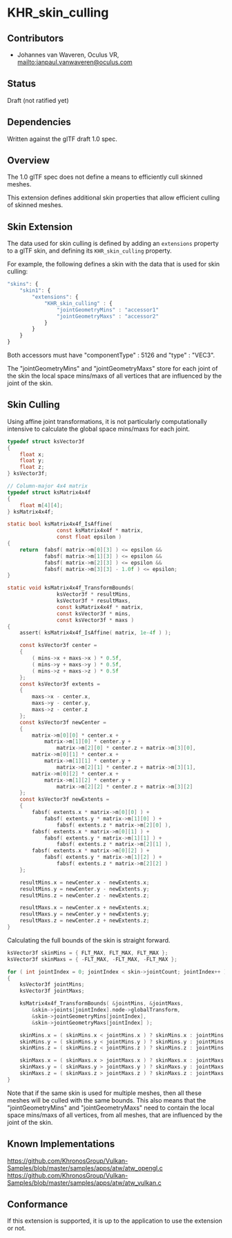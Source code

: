 # KHR\_skin\_culling

## Contributors

* Johannes van Waveren, Oculus VR, <mailto:janpaul.vanwaveren@oculus.com>

## Status

Draft (not ratified yet)

## Dependencies

Written against the glTF draft 1.0 spec.

## Overview

The 1.0 glTF spec does not define a means to efficiently cull skinned meshes.

This extension defines additional skin properties that allow efficient culling of skinned meshes.

## Skin Extension

The data used for skin culling is defined by adding an `extensions` property to a glTF skin, and defining its `KHR_skin_culling` property.

For example, the following defines a skin with the data that is used for skin culling:

```javascript
"skins": {
    "skin1": {
        "extensions": {
            "KHR_skin_culling" : {
                "jointGeometryMins" : "accessor1"
                "jointGeometryMaxs" : "accessor2"
            }
        }
    }
}
```

Both accessors must have "componentType" : 5126 and "type" : "VEC3".

The "jointGeometryMins" and "jointGeometryMaxs" store for each joint of the skin the local space mins/maxs of all vertices that are influenced by the joint of the skin.

## Skin Culling

Using affine joint transformations, it is not particularly computationally intensive to calculate the global space mins/maxs for each joint.

```C
typedef struct ksVector3f
{
    float x;
    float y;
    float z;
} ksVector3f;

// Column-major 4x4 matrix
typedef struct ksMatrix4x4f
{
    float m[4][4];
} ksMatrix4x4f;

static bool ksMatrix4x4f_IsAffine(
                const ksMatrix4x4f * matrix,
                const float epsilon )
{
    return  fabsf( matrix->m[0][3] ) <= epsilon &&
            fabsf( matrix->m[1][3] ) <= epsilon &&
            fabsf( matrix->m[2][3] ) <= epsilon &&
            fabsf( matrix->m[3][3] - 1.0f ) <= epsilon;
}

static void ksMatrix4x4f_TransformBounds(
                ksVector3f * resultMins,
                ksVector3f * resultMaxs,
                const ksMatrix4x4f * matrix,
                const ksVector3f * mins,
                const ksVector3f * maxs )
{
    assert( ksMatrix4x4f_IsAffine( matrix, 1e-4f ) );

    const ksVector3f center =
    {
        ( mins->x + maxs->x ) * 0.5f,
        ( mins->y + maxs->y ) * 0.5f,
        ( mins->z + maxs->z ) * 0.5f
    };
    const ksVector3f extents =
    {
        maxs->x - center.x,
        maxs->y - center.y,
        maxs->z - center.z
    };
    const ksVector3f newCenter =
    {
        matrix->m[0][0] * center.x +
            matrix->m[1][0] * center.y +
                matrix->m[2][0] * center.z + matrix->m[3][0],
        matrix->m[0][1] * center.x +
            matrix->m[1][1] * center.y +
                matrix->m[2][1] * center.z + matrix->m[3][1],
        matrix->m[0][2] * center.x +
            matrix->m[1][2] * center.y +
                matrix->m[2][2] * center.z + matrix->m[3][2]
    };
    const ksVector3f newExtents =
    {
        fabsf( extents.x * matrix->m[0][0] ) +
            fabsf( extents.y * matrix->m[1][0] ) +
                fabsf( extents.z * matrix->m[2][0] ),
        fabsf( extents.x * matrix->m[0][1] ) +
            fabsf( extents.y * matrix->m[1][1] ) +
                fabsf( extents.z * matrix->m[2][1] ),
        fabsf( extents.x * matrix->m[0][2] ) +
            fabsf( extents.y * matrix->m[1][2] ) +
                fabsf( extents.z * matrix->m[2][2] )
    };

    resultMins.x = newCenter.x - newExtents.x;
    resultMins.y = newCenter.y - newExtents.y;
    resultMins.z = newCenter.z - newExtents.z;

    resultMaxs.x = newCenter.x + newExtents.x;
    resultMaxs.y = newCenter.y + newExtents.y;
    resultMaxs.z = newCenter.z + newExtents.z;
}
```

Calculating the full bounds of the skin is straight forward.

```C
ksVector3f skinMins = { FLT_MAX, FLT_MAX, FLT_MAX };
ksVector3f skinMaxs = { -FLT_MAX, -FLT_MAX, -FLT_MAX };

for ( int jointIndex = 0; jointIndex < skin->jointCount; jointIndex++ )
{
    ksVector3f jointMins;
    ksVector3f jointMaxs;

    ksMatrix4x4f_TransformBounds( &jointMins, &jointMaxs,
        &skin->joints[jointIndex].node->globalTransform,
        &skin->jointGeometryMins[jointIndex],
        &skin->jointGeometryMaxs[jointIndex] );

    skinMins.x = ( skinMins.x < jointMins.x ) ? skinMins.x : jointMins.x;
    skinMins.y = ( skinMins.y < jointMins.y ) ? skinMins.y : jointMins.y;
    skinMins.z = ( skinMins.z < jointMins.z ) ? skinMins.z : jointMins.z;

    skinMaxs.x = ( skinMaxs.x > jointMaxs.x ) ? skinMaxs.x : jointMaxs.x;
    skinMaxs.y = ( skinMaxs.y > jointMaxs.y ) ? skinMaxs.y : jointMaxs.y;
    skinMaxs.z = ( skinMaxs.z > jointMaxs.z ) ? skinMaxs.z : jointMaxs.z;
}
```

Note that if the same skin is used for multiple meshes, then all these meshes will be culled with the same bounds.
This also means that the "jointGeometryMins" and "jointGeometryMaxs" need to contain the local space mins/maxs
of all vertices, from all meshes, that are influenced by the joint of the skin.

## Known Implementations

https://github.com/KhronosGroup/Vulkan-Samples/blob/master/samples/apps/atw/atw_opengl.c
https://github.com/KhronosGroup/Vulkan-Samples/blob/master/samples/apps/atw/atw_vulkan.c

## Conformance

If this extension is supported, it is up to the application to use the extension or not. 
